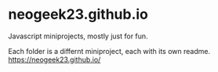 # neogeek23.github.io
Javascript miniprojects, mostly just for fun.

Each folder is a differnt miniproject, each with its own readme.
https://neogeek23.github.io/
